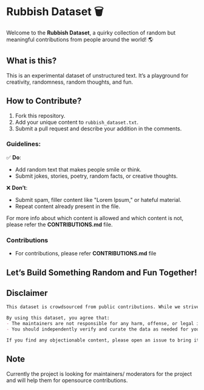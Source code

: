# Rubbish Dataset 🗑️

Welcome to the **Rubbish Dataset**, a quirky collection of random but meaningful contributions from people around the world! 🌎

## What is this?  
This is an experimental dataset of unstructured text. It’s a playground for creativity, randomness, random thoughts, and fun. 

## How to Contribute?  
1. Fork this repository.  
2. Add your unique content to `rubbish_dataset.txt`.  
3. Submit a pull request and describe your addition in the comments.

### Guidelines:  
✅ **Do**:  
- Add random text that makes people smile or think.  
- Submit jokes, stories, poetry, random facts, or creative thoughts.

❌ **Don’t**:  
- Submit spam, filler content like "Lorem Ipsum," or hateful material.  
- Repeat content already present in the file.

For more info about which content is allowed and which content is not, please refer the **CONTRIBUTIONS.md** file.

### Contributions
- For contributions, please refer **CONTRIBUTIONS.md** file

## Let’s Build Something Random and Fun Together!

## Disclaimer
```markdown
This dataset is crowdsourced from public contributions. While we strive to moderate and review submissions, we cannot guarantee that all content is free from offensive, inappropriate, or inaccurate material.

By using this dataset, you agree that:
- The maintainers are not responsible for any harm, offense, or legal issues resulting from the use of this dataset.
- You should independently verify and curate the data as needed for your use case.

If you find any objectionable content, please open an issue to bring it to our attention. We appreciate your help in keeping this project clean and enjoyable!
```

## Note

Currently the project is looking for maintainers/ moderators for the project and will help them for opensource contributions.
